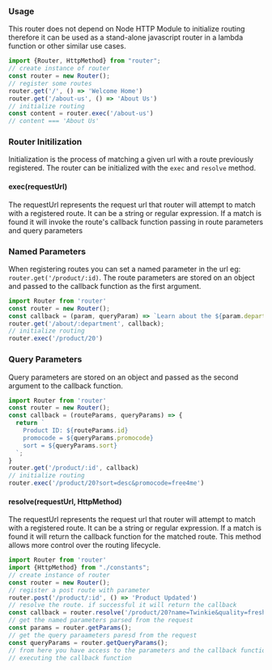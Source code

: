 ### Usage
This router does not depend on Node HTTP Module to initialize routing therefore it can be used as a stand-alone javascript 
router in a lambda function or other similar use cases.
```typescript
import {Router, HttpMethod} from "router";
// create instance of router
const router = new Router();
// register some routes
router.get('/', () => 'Welcome Home')
router.get('/about-us', () => 'About Us')
// initialize routing
const content = router.exec('/about-us')
// content === 'About Us'
```

### Router Initilization
Initialization is the process of matching a given url with a route previously registered. 
The router can be initialized with the `exec` and `resolve` method.

#### exec(requestUrl)

The requestUrl represents the request url that router will attempt to match with a registered route.
It can be a string or regular expression.
If a match is found it will invoke the route's callback function passing in route parameters and query parameters 

### Named Parameters
When registering routes you can set a named parameter in the url eg: `router.get('/product/:id)`. The route parameters are
stored on an object and passed to the callback function as the first argument.
```typescript
import Router from 'router'
const router = new Router();
const callback = (param, queryParam) => `Learn about the ${param.department} department`
router.get('/about/:department', callback);
// initialize routing
router.exec('/product/20')
```
### Query Parameters
Query parameters are stored on an object and passed as the second argument to the callback function.

```typescript
import Router from 'router'
const router = new Router();
const callback = (routeParams, queryParams) => {
  return `
    Product ID: ${routeParams.id}
    promocode = ${queryParams.promocode}
    sort = ${queryParams.sort}
  `;
}
router.get('/product/:id', callback)
// initialize routing
router.exec('/product/20?sort=desc&promocode=free4me')
```

#### resolve(requestUrl, HttpMethod)
The requestUrl represents the request url that router will attempt to match with a registered route. 
It can be a string or regular expression. 
If a match is found it will return the callback function for the matched route. This method allows more control over the
routing lifecycle. 




```typescript
import Router from 'router'
import {HttpMethod} from "./constants";
// create instance of router
const router = new Router();
// register a post route with parameter
router.post('/product/:id', () => 'Product Updated')
// resolve the route. if successful it will return the callback
const callback = router.resolve('/product/20?name=Twinkie&quality=fresh', HttpMethod.POST)
// get the named parameters parsed from the request
const params = router.getParams();
// get the query paraameters paresd from the request
const queryParams = router.getQueryParams();
// from here you have access to the parameters and the callback function giving flexibility to do other stuff before
// executing the callback function

```
